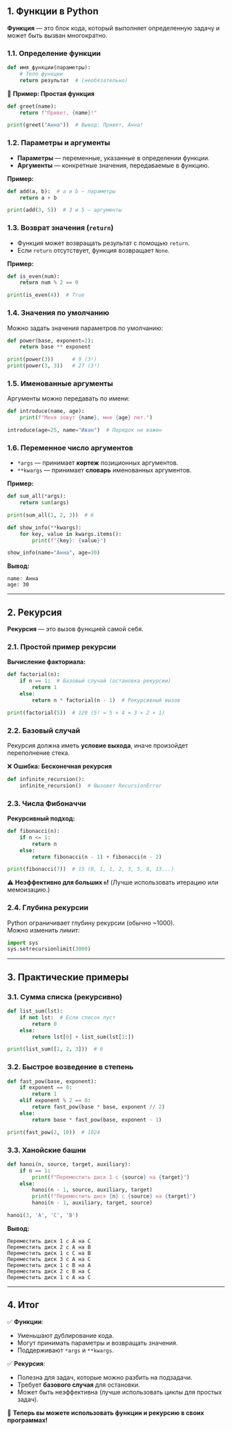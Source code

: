## **1. Функции в Python**
**Функция** — это блок кода, который выполняет определенную задачу и может быть вызван многократно.

### **1.1. Определение функции**
```python
def имя_функции(параметры):
    # Тело функции
    return результат  # (необязательно)
```

🔹 **Пример: Простая функция**
```python
def greet(name):
    return f"Привет, {name}!"

print(greet("Анна"))  # Вывод: Привет, Анна!
```

### **1.2. Параметры и аргументы**
- **Параметры** — переменные, указанные в определении функции.
- **Аргументы** — конкретные значения, передаваемые в функцию.

**Пример:**
```python
def add(a, b):  # a и b — параметры
    return a + b

print(add(3, 5))  # 3 и 5 — аргументы
```

### **1.3. Возврат значения (`return`)**
- Функция может возвращать результат с помощью `return`.
- Если `return` отсутствует, функция возвращает `None`.

**Пример:**
```python
def is_even(num):
    return num % 2 == 0

print(is_even(4))  # True
```

### **1.4. Значения по умолчанию**
Можно задать значения параметров по умолчанию:
```python
def power(base, exponent=2):
    return base ** exponent

print(power(3))      # 9 (3²)
print(power(3, 3))   # 27 (3³)
```

### **1.5. Именованные аргументы**
Аргументы можно передавать по имени:
```python
def introduce(name, age):
    print(f"Меня зовут {name}, мне {age} лет.")

introduce(age=25, name="Иван")  # Порядок не важен
```

### **1.6. Переменное число аргументов**
- `*args` — принимает **кортеж** позиционных аргументов.
- `**kwargs` — принимает **словарь** именованных аргументов.

**Пример:**
```python
def sum_all(*args):
    return sum(args)

print(sum_all(1, 2, 3))  # 6
```

```python
def show_info(**kwargs):
    for key, value in kwargs.items():
        print(f"{key}: {value}")

show_info(name="Анна", age=30)
```
**Вывод:**
```
name: Анна
age: 30
```

---

## **2. Рекурсия**
**Рекурсия** — это вызов функцией самой себя.

### **2.1. Простой пример рекурсии**
**Вычисление факториала:**
```python
def factorial(n):
    if n == 1:  # Базовый случай (остановка рекурсии)
        return 1
    else:
        return n * factorial(n - 1)  # Рекурсивный вызов

print(factorial(5))  # 120 (5! = 5 × 4 × 3 × 2 × 1)
```

### **2.2. Базовый случай**
Рекурсия должна иметь **условие выхода**, иначе произойдет переполнение стека.

❌ **Ошибка: Бесконечная рекурсия**
```python
def infinite_recursion():
    infinite_recursion()  # Вызовет RecursionError
```

### **2.3. Числа Фибоначчи**
**Рекурсивный подход:**
```python
def fibonacci(n):
    if n <= 1:
        return n
    else:
        return fibonacci(n - 1) + fibonacci(n - 2)

print(fibonacci(7))  # 13 (0, 1, 1, 2, 3, 5, 8, 13...)
```
⚠️ **Неэффективно для больших `n`!** (Лучше использовать итерацию или мемоизацию.)

### **2.4. Глубина рекурсии**
Python ограничивает глубину рекурсии (обычно ~1000).  
Можно изменить лимит:
```python
import sys
sys.setrecursionlimit(3000)
```

---

## **3. Практические примеры**
### **3.1. Сумма списка (рекурсивно)**
```python
def list_sum(lst):
    if not lst:  # Если список пуст
        return 0
    else:
        return lst[0] + list_sum(lst[1:])

print(list_sum([1, 2, 3]))  # 6
```

### **3.2. Быстрое возведение в степень**
```python
def fast_pow(base, exponent):
    if exponent == 0:
        return 1
    elif exponent % 2 == 0:
        return fast_pow(base * base, exponent // 2)
    else:
        return base * fast_pow(base, exponent - 1)

print(fast_pow(2, 10))  # 1024
```

### **3.3. Ханойские башни**
```python
def hanoi(n, source, target, auxiliary):
    if n == 1:
        print(f"Переместить диск 1 с {source} на {target}")
    else:
        hanoi(n - 1, source, auxiliary, target)
        print(f"Переместить диск {n} с {source} на {target}")
        hanoi(n - 1, auxiliary, target, source)

hanoi(3, 'A', 'C', 'B')
```
**Вывод:**
```
Переместить диск 1 с A на C
Переместить диск 2 с A на B
Переместить диск 1 с C на B
Переместить диск 3 с A на C
Переместить диск 1 с B на A
Переместить диск 2 с B на C
Переместить диск 1 с A на C
```

---

## **4. Итог**
✅ **Функции**:
- Уменьшают дублирование кода.
- Могут принимать параметры и возвращать значения.
- Поддерживают `*args` и `**kwargs`.

✅ **Рекурсия**:
- Полезна для задач, которые можно разбить на подзадачи.
- Требует **базового случая** для остановки.
- Может быть неэффективна (лучше использовать циклы для простых задач).

🚀 **Теперь вы можете использовать функции и рекурсию в своих программах!**